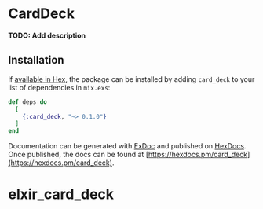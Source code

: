 # CardDeck

**TODO: Add description**

## Installation

If [available in Hex](https://hex.pm/docs/publish), the package can be installed
by adding `card_deck` to your list of dependencies in `mix.exs`:

```elixir
def deps do
  [
    {:card_deck, "~> 0.1.0"}
  ]
end
```

Documentation can be generated with [ExDoc](https://github.com/elixir-lang/ex_doc)
and published on [HexDocs](https://hexdocs.pm). Once published, the docs can
be found at [https://hexdocs.pm/card_deck](https://hexdocs.pm/card_deck).

# elxir_card_deck
